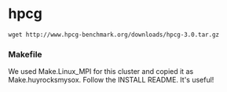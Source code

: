 # hpcg

```
wget http://www.hpcg-benchmark.org/downloads/hpcg-3.0.tar.gz
```

### Makefile

We used Make.Linux_MPI for this cluster and copied it as Make.huyrocksmysox. Follow the INSTALL README. It's useful!
